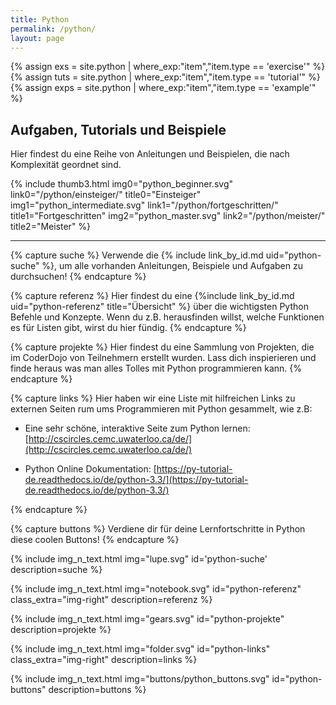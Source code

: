 ```yaml
---
title: Python
permalink: /python/
layout: page
---
```


{% assign exs = site.python | where_exp:"item","item.type == 'exercise'" %}
{% assign tuts = site.python | where_exp:"item","item.type == 'tutorial'" %}
{% assign exps = site.python | where_exp:"item","item.type == 'example'" %}

## Aufgaben, Tutorials und Beispiele

Hier findest du eine Reihe von Anleitungen und Beispielen, die nach Komplexität geordnet sind.

{% include thumb3.html img0="python_beginner.svg" link0="/python/einsteiger/" title0="Einsteiger" 
img1="python_intermediate.svg" link1="/python/fortgeschritten/" title1="Fortgeschritten"
img2="python_master.svg" link2="/python/meister/" title2="Meister" %}

-----

{% capture suche %}
Verwende die {% include link_by_id.md uid="python-suche" %}, um alle vorhanden Anleitungen, Beispiele und Aufgaben zu durchsuchen!
{% endcapture %}

{% capture referenz %}
Hier findest du eine {%include link_by_id.md uid="python-referenz" title="Übersicht" %} über die wichtigsten Python Befehle und Konzepte. Wenn du z.B. herausfinden willst, welche Funktionen es für Listen gibt, wirst du hier fündig.
{% endcapture %}

{% capture projekte %}
Hier findest du eine Sammlung von Projekten, die im CoderDojo von Teilnehmern erstellt wurden. Lass dich inspierieren und finde heraus was man alles Tolles mit Python programmieren kann.
{% endcapture %}

{% capture links %}
Hier haben wir eine Liste mit hilfreichen Links zu externen Seiten rum ums Programmieren mit Python gesammelt, wie z.B:

* Eine sehr schöne, interaktive Seite zum Python lernen: [http://cscircles.cemc.uwaterloo.ca/de/](http://cscircles.cemc.uwaterloo.ca/de/)

* Python Online Dokumentation: [https://py-tutorial-de.readthedocs.io/de/python-3.3/](https://py-tutorial-de.readthedocs.io/de/python-3.3/)

{% endcapture %}

{% capture buttons %}
Verdiene dir für deine Lernfortschritte in Python diese coolen Buttons!
{% endcapture %}


{% include  img_n_text.html img="lupe.svg" id='python-suche' description=suche  %}

{% include  img_n_text.html img="notebook.svg" id="python-referenz"  class_extra="img-right"  description=referenz  %}

{% include  img_n_text.html img="gears.svg" id="python-projekte" description=projekte  %}

{% include  img_n_text.html img="folder.svg" id="python-links"  class_extra="img-right"  description=links  %}

{% include  img_n_text.html img="buttons/python_buttons.svg" id="python-buttons" description=buttons  %}